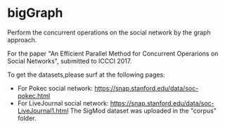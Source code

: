 # bigGraph
Perform the concurrent operations on the social network by the graph approach.

For the paper "An Efficient Parallel Method for Concurrent Operarions on Social Networks", submitted to ICCCI 2017.

To get the datasets,please surf at the following pages: 
- For Pokec social network: https://snap.stanford.edu/data/soc-pokec.html
- For LiveJournal social network: https://snap.stanford.edu/data/soc-LiveJournal1.html
The SigMod dataset was uploaded in the "corpus" folder.

